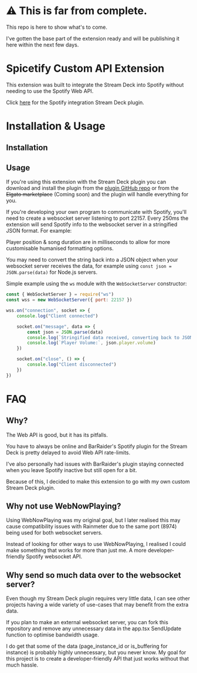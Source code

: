 # ⚠️ This is far from complete.
This repo is here to show what's to come.

I've gotten the base part of the extension ready and will be publishing it here within the next few days.

# Spicetify Custom API Extension
This extension was built to integrate the Stream Deck into Spotify without needing to use the Spotify Web API.

Click [here](https://github.com/TomH5634142b7/Spotify-Integration-Stream-Deck-Plugin) for the Spotify integration Stream Deck plugin.

# Installation & Usage
## Installation

## Usage
If you're using this extension with the Stream Deck plugin you can download and install the plugin from the [plugin GitHub repo](https://github.com/TomH5634142b7/Spotify-Integration-Stream-Deck-Plugin) or from the ~~Elgato marketplace~~ (Coming soon) and the plugin will handle everything for you.


If you're developing your own program to communicate with Spotify, you'll need to create a websocket server listening to port 22157. Every 250ms the extension will send Spotify info to the websocket server in a stringified JSON format.
For example:

Player position & song duration are in milliseconds to allow for more customisable humanised formatting options.

You may need to convert the string back into a JSON object when your websocket server receives the data, for example using `const json = JSON.parse(data)` for Node.js servers.

Simple example using the `ws` module with the `WebSocketServer` constructor:
```js
const { WebSocketServer } = require("ws")
const wss = new WebSocketServer({ port: 22157 })

wss.on("connection", socket => {
    console.log("Client connected")

    socket.on("message", data => {
        const json = JSON.parse(data)
        console.log(`Stringified data received, converting back to JSON:`, json)
        console.log(`Player Volume:`, json.player.volume)
    })

    socket.on("close", () => {
        console.log("Client disconnected")
    })
})
```

# FAQ
## Why?
The Web API is good, but it has its pitfalls.

You have to always be online and BarRaider's Spotify plugin for the Stream Deck is pretty delayed to avoid Web API rate-limits.

I've also personally had issues with BarRaider's plugin staying connected when you leave Spotify inactive but still open for a bit.

Because of this, I decided to make this extension to go with my own custom Stream Deck plugin.

## Why not use WebNowPlaying?
Using WebNowPlaying was my original goal, but I later realised this may cause compatibility issues with Rainmeter due to the same port (8974) being used for both websocket servers.

Instead of looking for other ways to use WebNowPlaying, I realised I could make something that works for more than just me. A more developer-friendly Spotify websocket API.

## Why send so much data over to the websocket server?
Even though my Stream Deck plugin requires very little data, I can see other projects having a wide variety of use-cases that may benefit from the extra data.

If you plan to make an external websocket server, you can fork this repository and remove any unnecessary data in the app.tsx SendUpdate function to optimise bandwidth usage.

I do get that some of the data (page_instance_id or is_buffering for instance) is probably highly unnecessary, but you never know. My goal for this project is to create a developer-friendly API that just works without that much hassle.
